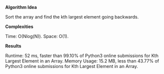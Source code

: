 **Algorithm Idea**

Sort the array and find the kth largest element 
going backwards.

**Complexities**

Time: O(Nlog(N)).
Space: O(1).

**Results**

Runtime: 52 ms, faster than 99.10% of Python3 online submissions for Kth Largest Element in an Array.
Memory Usage: 15.2 MB, less than 43.77% of Python3 online submissions for Kth Largest Element in an Array.
